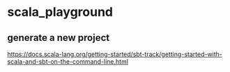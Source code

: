 # scala_playground

## generate a new project 

https://docs.scala-lang.org/getting-started/sbt-track/getting-started-with-scala-and-sbt-on-the-command-line.html

